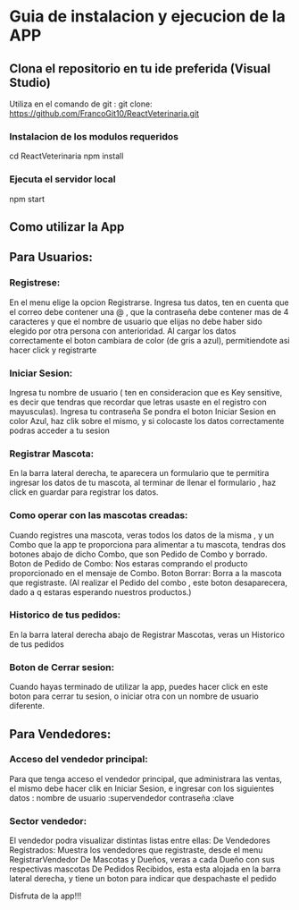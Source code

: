 # Guia de instalacion y ejecucion de la APP

## Clona el repositorio en tu ide preferida (Visual Studio)
Utiliza en el comando de git : 
git clone: https://github.com/FrancoGit10/ReactVeterinaria.git

### Instalacion de los modulos requeridos
cd ReactVeterinaria
npm install

### Ejecuta el servidor local
npm start

## Como utilizar la App
## Para Usuarios:

### Registrese:
En el menu elige la opcion Registrarse.
Ingresa tus datos, ten en cuenta que el correo debe contener una @ , que la contraseña debe contener mas de 4 caracteres y que el nombre de usuario que elijas no debe haber sido elegido por otra persona con anterioridad.
Al cargar los datos correctamente el boton cambiara de color (de gris a azul), permitiendote asi hacer click y registrarte

### Iniciar Sesion:
Ingresa tu nombre de usuario ( ten en consideracion que es Key sensitive, es decir que tendras que recordar que letras usaste en el registro con mayusculas).
Ingresa tu contraseña 
Se pondra el boton Iniciar Sesion en color Azul, haz clik sobre el mismo, y si colocaste los datos correctamente podras acceder a tu sesion

### Registrar Mascota:
En la barra lateral derecha, te aparecera un formulario que te permitira ingresar los datos de tu mascota, al terminar de llenar el formulario , haz click en guardar para registrar los datos.

### Como operar con las mascotas creadas:
Cuando registres una mascota, veras todos los datos de la misma , y un Combo que la app te proporciona para alimentar a tu mascota, tendras dos botones abajo de dicho Combo, que son Pedido de Combo y borrado.
Boton de Pedido de Combo: Nos estaras comprando el producto proporcionado en el mensaje de Combo.
Boton Borrar: Borra a la mascota que registraste. (Al realizar el Pedido del combo , este boton desaparecera, dado a q estaras esperando nuestros productos.)

### Historico de tus pedidos:
En la barra lateral derecha abajo de Registrar Mascotas, veras un Historico de tus pedidos

### Boton de Cerrar sesion:
Cuando hayas terminado de utilizar la app, puedes hacer click en este boton para cerrar tu sesion, o iniciar otra con un nombre de usuario diferente.

## Para Vendedores:

### Acceso del vendedor principal:
Para que tenga acceso el vendedor principal, que administrara las ventas, el mismo debe hacer clik en Iniciar Sesion, e ingresar con los siguientes datos : 
nombre de usuario :supervendedor
contraseña :clave

### Sector vendedor:
El vendedor podra visualizar distintas listas entre ellas:
De Vendedores Registrados: Muestra los vendedores que registraste, desde el menu RegistrarVendedor
De Mascotas y Dueños, veras a cada Dueño con sus respectivas mascotas
De Pedidos Recibidos, esta esta alojada en la barra lateral derecha, y tiene un boton para indicar que despachaste el pedido










Disfruta de la app!!!


